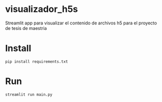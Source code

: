 # visualizador_h5s
Streamlit app para visualizar el contenido de archivos h5 para el proyecto de tesis de maestria

# Install
```
pip install requirements.txt
```

# Run
```commandline
streamlit run main.py
```
